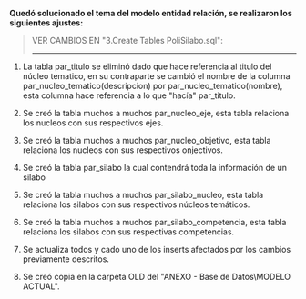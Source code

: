 **Quedó solucionado el tema del modelo entidad relación, se realizaron los siguientes ajustes:**  

>VER CAMBIOS EN "3.Create Tables PoliSilabo.sql":
>________________________________________________
>
1.  La tabla par_titulo se eliminó dado que hace referencia al titulo del núcleo tematico, en su contraparte se cambió el nombre de la columna par_nucleo_tematico(descripcion) por par_nucleo_tematico(nombre), esta columna hace referencia a lo que "hacía" par_titulo.
>
2. Se creó la tabla muchos a muchos par_nucleo_eje, esta tabla relaciona los nucleos con sus respectivos ejes.
>
3. Se creó la tabla muchos a muchos par_nucleo_objetivo, esta tabla relaciona los nucleos con sus respectivos onjectivos.
>
4. Se creó la tabla par_silabo la cual contendrá toda la información de un silabo
>
5. Se creó la tabla muchos a muchos par_silabo_nucleo, esta tabla relaciona los silabos con sus respectivos núcleos temáticos.
>
6. Se creó la tabla muchos a muchos par_silabo_competencia, esta tabla relaciona los silabos con sus respectivas competencias.
>
7. Se actualiza todos y cado uno de los inserts afectados por los cambios previamente descritos.
>
8. Se creó copia en la carpeta OLD del "ANEXO - Base de Datos\MODELO ACTUAL".
